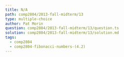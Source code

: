 ```yaml
---
title: N/A
path: comp2804/2013-fall-midterm/13
type: multiple-choice
author: Pat Morin
question: comp2804/2013-fall-midterm/13/question.ts
solution: comp2804/2013-fall-midterm/13/solution.md
tags:
  - comp2804
  - comp2804-fibonacci-numbers-(4.2)
---
```

